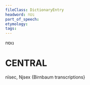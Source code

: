 ```yaml
---
fileClass: DictionaryEntry
headword: נוסח
part_of_speech: 
etymology: 
tags: 
---
```

נוסח

CENTRAL
========

nïsec, Njsex {Birnbaum transcriptions}